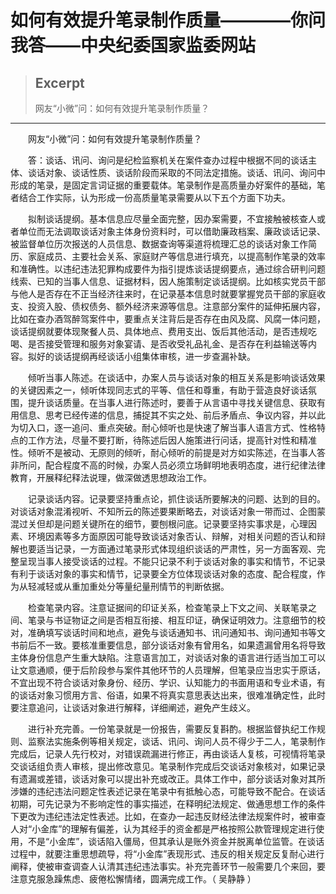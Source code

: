 
# 如何有效提升笔录制作质量————你问我答——中央纪委国家监委网站

> ## Excerpt
> 网友“小微”问：如何有效提升笔录制作质量？

---
　　网友“小微”问：如何有效提升笔录制作质量？

　　答：谈话、讯问、询问是纪检监察机关在案件查办过程中根据不同的谈话主体、谈话对象、谈话性质、谈话阶段而采取的不同法定措施。谈话、讯问、询问中形成的笔录，是固定言词证据的重要载体。笔录制作是高质量办好案件的基础，笔者结合工作实际，认为形成一份高质量笔录需要从以下五个方面下功夫。

　　拟制谈话提纲。基本信息应尽量全面完整，因办案需要，不宜接触被核查人或者单位而无法调取谈话对象主体身份资料时，可以借助廉政档案、廉政谈话记录、被监督单位历次报送的人员信息、数据查询等渠道将梳理汇总的谈话对象工作简历、家庭成员、主要社会关系、家庭财产等信息进行填充，以提高制作笔录的效率和准确性。以违纪违法犯罪构成要件为指引提炼谈话提纲要点，通过综合研判问题线索、已知的当事人信息、证据材料，因人施策制定谈话提纲。比如核实党员干部与他人是否存在不正当经济往来时，在记录基本信息时就要掌握党员干部的家庭收支、投资入股、债权债务、额外经济来源等信息。注意部分案件的延伸拓展内容，比如在查办酒驾醉驾案件中，要重点关注背后是否存在由风及腐、风腐一体问题，谈话提纲就要体现聚餐人员、具体地点、费用支出、饭后其他活动，是否违规吃喝、是否接受管理和服务对象宴请、是否收受礼品礼金、是否存在利益输送等内容。拟好的谈话提纲再经谈话小组集体审核，进一步查漏补缺。

　　倾听当事人陈述。在谈话中，办案人员与谈话对象的相互关系是影响谈话效果的关键因素之一，倾听体现同志式的平等、信任和尊重，有助于营造良好谈话氛围，提升谈话质量。在当事人进行陈述时，要善于从言语中寻找关键信息、获取有用信息、思考已经传递的信息，捕捉其不实之处、前后矛盾点、争议内容，并以此为切入口，逐一追问、重点突破。耐心倾听也是快速了解当事人语言方式、性格特点的工作方法，尽量不要打断，待陈述后因人施策进行问话，提高针对性和精准性。倾听不是被动、无原则的倾听，耐心倾听的前提是对方如实陈述，在当事人答非所问，配合程度不高的时候，办案人员必须立场鲜明地表明态度，进行纪律法律教育，开展释纪释法说理，做深做透思想政治工作。

　　记录谈话内容。记录要坚持重点论，抓住谈话所要解决的问题、达到的目的。对谈话对象混淆视听、不知所云的陈述要果断略去，对谈话对象一带而过、企图蒙混过关但却是问题关键所在的细节，要刨根问底。记录要坚持实事求是，心理因素、环境因素等多方面原因可能导致谈话对象否认、辩解，对相关问题的否认和辩解也要适当记录，一方面通过笔录形式体现组织谈话的严肃性，另一方面客观、完整呈现当事人接受谈话的过程。不能只记录不利于谈话对象的事实和情节，不记录有利于谈话对象的事实和情节，记录要全方位体现谈话对象的态度、配合程度，作为从轻减轻或从重加重处分等量纪量刑情节的判断依据。

　　检查笔录内容。注意证据间的印证关系，检查笔录上下文之间、关联笔录之间、笔录与书证物证之间是否相互衔接、相互印证，确保证明效力。注意细节的校对，准确填写谈话时间和地点，避免与谈话通知书、讯问通知书、询问通知书等文书前后不一致。要核准重要信息，部分谈话对象有曾用名，如果遗漏曾用名将导致主体身份信息产生重大缺陷。注意语言加工，对谈话对象的语言进行适当加工可以让文意通顺，便于后阶段参与案件其他环节的人员理解，但笔录应当忠实于原话，不宜出现不符合谈话对象身份、经历、学识、认知能力的书面用语和专业术语，有的谈话对象习惯用方言、俗语，如果不将真实意思表达出来，很难准确定性，此时要注意追问，让谈话对象进行解释，详细阐述，避免产生歧义。

　　进行补充完善。一份笔录就是一份报告，需要反复斟酌。根据监督执纪工作规则、监察法实施条例等相关规定，谈话、讯问、询问人员不得少于二人，笔录制作完成后，记录人先行校对，对错误疏漏进行修正，再由谈话人复核，可视情将笔录交谈话组负责人审核，提出修改意见。笔录制作完成后交谈话对象核对，如果记录有遗漏或差错，谈话对象可以提出补充或改正。具体工作中，部分谈话对象对其所涉嫌的违纪违法问题定性表述记录在笔录中有抵触心态，可能导致不配合。在谈话初期，可先记录为不影响定性的事实描述，在释明纪法规定、做通思想工作的条件下更改为违纪违法定性表述。比如，在查办一起违反财经法律法规案件时，被审查人对“小金库”的理解有偏差，认为其经手的资金都是严格按照公款管理规定进行使用，不是“小金库”，谈话陷入僵局，但其承认是账外资金并脱离单位监管。在谈话过程中，就要注重思想疏导，将“小金库”表现形式、违反的相关规定反复耐心进行阐释，使被审查调查人认清其违纪违法事实。补充完善环节一般需要几个来回，要注意克服急躁焦虑、疲倦松懈情绪，圆满完成工作。（ 吴静静 ）

